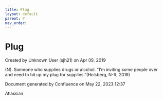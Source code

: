 ```yaml
---
title: Plug
layout: default
parent: P
nav_order:
---
```


# Plug

Created by  Unknown User (sjh21) on Apr 09, 2019

(N). Someone who supplies drugs or alcohol. &quot;I’m inviting some people over and need to hit up my plug for supplies.&quot;(Holsberg, N-R, 2019)

Document generated by Confluence on May 22, 2023 12:37

Atlassian
